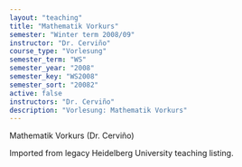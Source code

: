 ```yaml
---
layout: "teaching"
title: "Mathematik Vorkurs"
semester: "Winter term 2008/09"
instructor: "Dr. Cerviño"
course_type: "Vorlesung"
semester_term: "WS"
semester_year: "2008"
semester_key: "WS2008"
semester_sort: "20082"
active: false
instructors: "Dr. Cerviño"
description: "Vorlesung: Mathematik Vorkurs"
---
```


Mathematik Vorkurs (Dr. Cerviño)

Imported from legacy Heidelberg University teaching listing.